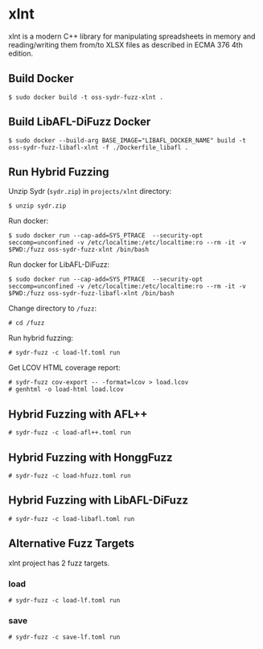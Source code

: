 # xlnt

xlnt is a modern C++ library for manipulating spreadsheets in memory and reading/writing them from/to XLSX files as described in ECMA 376 4th edition.

## Build Docker

    $ sudo docker build -t oss-sydr-fuzz-xlnt .

## Build LibAFL-DiFuzz Docker

    $ sudo docker --build-arg BASE_IMAGE="LIBAFL_DOCKER_NAME" build -t oss-sydr-fuzz-libafl-xlnt -f ./Dockerfile_libafl .

## Run Hybrid Fuzzing

Unzip Sydr (`sydr.zip`) in `projects/xlnt` directory:

    $ unzip sydr.zip

Run docker:

    $ sudo docker run --cap-add=SYS_PTRACE  --security-opt seccomp=unconfined -v /etc/localtime:/etc/localtime:ro --rm -it -v $PWD:/fuzz oss-sydr-fuzz-xlnt /bin/bash

Run docker for LibAFL-DiFuzz:

    $ sudo docker run --cap-add=SYS_PTRACE  --security-opt seccomp=unconfined -v /etc/localtime:/etc/localtime:ro --rm -it -v $PWD:/fuzz oss-sydr-fuzz-libafl-xlnt /bin/bash

Change directory to `/fuzz`:

    # cd /fuzz

Run hybrid fuzzing:

    # sydr-fuzz -c load-lf.toml run

Get LCOV HTML coverage report:

    # sydr-fuzz cov-export -- -format=lcov > load.lcov
    # genhtml -o load-html load.lcov

## Hybrid Fuzzing with AFL++

    # sydr-fuzz -c load-afl++.toml run

## Hybrid Fuzzing with HonggFuzz

    # sydr-fuzz -c load-hfuzz.toml run

## Hybrid Fuzzing with LibAFL-DiFuzz

    # sydr-fuzz -c load-libafl.toml run

## Alternative Fuzz Targets

xlnt project has 2 fuzz targets.

### load

    # sydr-fuzz -c load-lf.toml run

### save

    # sydr-fuzz -c save-lf.toml run
